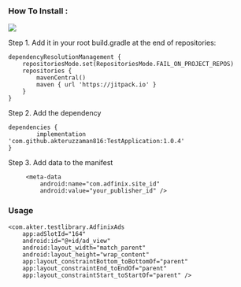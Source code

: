 ### How To Install : 
  [![](https://jitpack.io/v/akteruzzaman816/TestApplication.svg)](https://jitpack.io/#akteruzzaman816/TestApplication)
                      

Step 1. Add it in your root build.gradle at the end of repositories:

	dependencyResolutionManagement {
		repositoriesMode.set(RepositoriesMode.FAIL_ON_PROJECT_REPOS)
		repositories {
			mavenCentral()
			maven { url 'https://jitpack.io' }
		}
	}

Step 2. Add the dependency

	dependencies {
	        implementation 'com.github.akteruzzaman816:TestApplication:1.0.4'
	}


 Step 3. Add data to the manifest
 
         <meta-data
             android:name="com.adfinix.site_id"
             android:value="your_publisher_id" />


### Usage
    <com.akter.testlibrary.AdfinixAds
        app:adSlotId="164"
        android:id="@+id/ad_view"
        android:layout_width="match_parent"
        android:layout_height="wrap_content"
        app:layout_constraintBottom_toBottomOf="parent"
        app:layout_constraintEnd_toEndOf="parent"
        app:layout_constraintStart_toStartOf="parent" />
